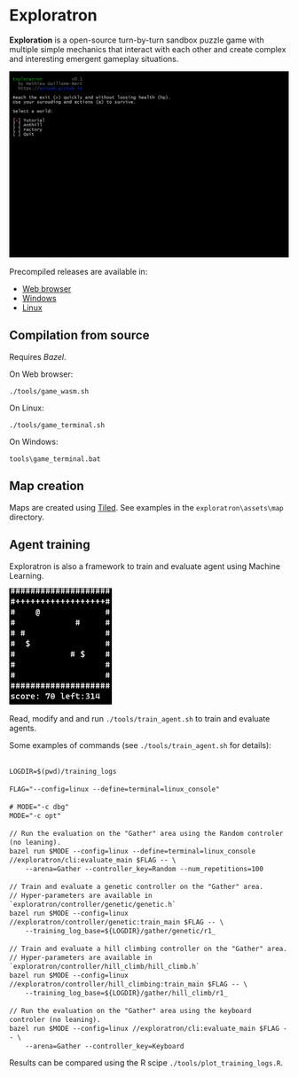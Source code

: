 # Exploratron

**Exploration** is a open-source turn-by-turn sandbox puzzle game with multiple simple mechanics that interact with each other and create complex and interesting emergent gameplay situations.

![](docs/game.gif)

Precompiled releases are available in:

- [Web browser]()
- [Windows]()
- [Linux]()

## Compilation from source

Requires *Bazel*.

On Web browser: 

```shell
./tools/game_wasm.sh
```

On Linux: 

```shell
./tools/game_terminal.sh
```

On Windows: 

```shell
tools\game_terminal.bat
```

## Map creation

Maps are created using [Tiled](https://www.mapeditor.org/download.html). See examples in the `exploratron\assets\map` directory.

## Agent training

Exploratron is also a framework to train and evaluate agent using Machine Learning.

![](docs/agent_1.gif)

Read, modify and and run `./tools/train_agent.sh` to train and evaluate agents.

Some examples of commands (see `./tools/train_agent.sh` for details):

```shell

LOGDIR=$(pwd)/training_logs

FLAG="--config=linux --define=terminal=linux_console"

# MODE="-c dbg"
MODE="-c opt"

// Run the evaluation on the "Gather" area using the Random controler (no leaning).
bazel run $MODE --config=linux --define=terminal=linux_console //exploratron/cli:evaluate_main $FLAG -- \
    --arena=Gather --controller_key=Random --num_repetitions=100

// Train and evaluate a genetic controller on the "Gather" area.
// Hyper-parameters are available in `exploratron/controller/genetic/genetic.h`
bazel run $MODE --config=linux //exploratron/controller/genetic:train_main $FLAG -- \
    --training_log_base=${LOGDIR}/gather/genetic/r1_

// Train and evaluate a hill climbing controller on the "Gather" area.
// Hyper-parameters are available in `exploratron/controller/hill_climb/hill_climb.h`
bazel run $MODE --config=linux //exploratron/controller/hill_climbing:train_main $FLAG -- \
    --training_log_base=${LOGDIR}/gather/hill_climb/r1_

// Run the evaluation on the "Gather" area using the keyboard controler (no leaning).
bazel run $MODE --config=linux //exploratron/cli:evaluate_main $FLAG -- \
    --arena=Gather --controller_key=Keyboard
```

Results can be compared using the R scipe `./tools/plot_training_logs.R`.

